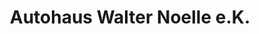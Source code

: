 ---
title: "Autohaus Walter Noelle e.K."
url: /halver/autohaus-walter-noelle-e-k/
shop: Autohaus
---